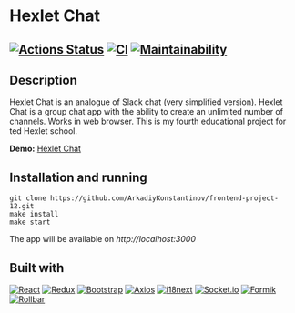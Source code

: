 # Hexlet Chat
[![Actions Status](https://github.com/ArkadiyKonstantinov/frontend-project-12/workflows/hexlet-check/badge.svg)](https://github.com/ArkadiyKonstantinov/frontend-project-12/actions)
[![CI](https://github.com/ArkadiyKonstantinov/frontend-project-12/actions/workflows/ci.yml/badge.svg)](https://github.com/ArkadiyKonstantinov/frontend-project-12/actions/workflows/ci.yml)
[![Maintainability](https://api.codeclimate.com/v1/badges/0da330c292d81475057d/maintainability)](https://codeclimate.com/github/ArkadiyKonstantinov/frontend-project-12/maintainability)
---
## Description
Hexlet Chat is an analogue of Slack chat (very simplified version).
Hexlet Chat is a group chat app with the ability to create an unlimited number of channels. Works in web browser.
This is my fourth educational project for ted Hexlet school.

**Demo:** [Hexlet Chat](https://slackchat.up.railway.app/)

## Installation and running
```
git clone https://github.com/ArkadiyKonstantinov/frontend-project-12.git
make install
make start
```
The app will be available on _http://localhost:3000_

## Built with

[![React][React-badge]][React-url]
[![Redux][Redux-badge]][Redux-url]
[![Bootstrap][Bootstrap-badge]][Bootstrap-url]
[![Axios][Axios-badge]][Axios-url]
[![i18next][i18next-badge]][i18next-url]
[![Socket.io][Socket.io-badge]][Socket.io-url]
[![Formik][Formik-badge]][Formik-url]
[![Rollbar][Rollbar-badge]][Rollbar-url]

[React-badge]: https://img.shields.io/badge/React-087ea4?style=for-the-badge&logo=react&logoColor=white
[React-url]: https://react.dev

[Redux-badge]: https://img.shields.io/badge/Redux-764abc?style=for-the-badge&logo=redux
[Redux-url]: https://redux.js.org

[Bootstrap-badge]: https://img.shields.io/badge/Bootstrap-712CF9?style=for-the-badge&logo=bootstrap&logoColor=white
[Bootstrap-url]: https://getbootstrap.com

[i18next-badge]: https://img.shields.io/badge/i18next-26A69A?style=for-the-badge&logo=i18next&logoColor=white
[i18next-url]: https://www.i18next.com

[Axios-badge]: https://img.shields.io/badge/Axios-5A29E4?style=for-the-badge&logo=axios&logoColor=white
[Axios-url]: https://axios-http.com

[Formik-badge]: https://img.shields.io/badge/Formik-ffffff?style=for-the-badge&logo=data%3Aimage%2Fpng%3Bbase64%2CiVBORw0KGgoAAAANSUhEUgAAAB4AAAAeCAYAAAA7MK6iAAAGQklEQVR42q1WA4AkyxKMwbNt2%2FaZ6z3btm3btr22bXvPts3F%2FKjsPt8tf427ayoyIyKzCqUfBj5NZr4Zocabf38EK28%2FOERl4%2FNmf%2BuXjTLv%2FzQUlgkGg0m%2BP%2Fvuc%2Fh7%2BgjUT7uABhkW1EspROMdFlTfsgkvf%2FOiPt9QXkCjgKrxxPPAN50bo27CfjTeRcCkfNRNymMAFjhGn%2BHLB1XWtoI2jGUFNPBl1vkFPrT5HTYBEWiy24L6KQWoE3%2BLgCrbW7ANcUct9wlwjNkHKy9XaMTwzVBqHU13dHztx3eYxQo02ZUvtBJQqG2QboF9eDxqe06CTWggg7mFRjkW1HLdDIkXptJmqQE%2B89bT%2BGPiADTMOo9GuQowT6hVgJKZ9ywysJ7XLqMBM68bf0OArX2ctJgNT5ZQZ4P2Zn4O%2BLqjLRxjd6DJTi6YSB0TbilAfr8Aa7%2FVBJ3L%2B4e0awymXjIDyrTQ3bvw75xmeO2Xl6ENSaToTDVan4S1ryuaHVDa5Ws6plr4yodtkC9pnAKHiGRd2wIGcouMEDzhNGpsnYLqW2dwziwGEI1%2F583A8x8%2BqwMYHgNs0qL6bXRP0riKGQVzcV3HyBRY%2BUyBbbC3BMBACJin7lHzPAJtRJU1fWEXHKEkYYBOsPGPQ5M9Fq5xEF%2B1q3KnOh4BLG7An5NWotF2ZZAVqLFtNmq7L4aV30pmdF6nOo%2FABUKrTWAE%2FpnTinM38ZoqqQJ%2BKmBXBpHIuRYVCNeZroOYHw%2F8x4Ql0ggaZiqTuKG2xyo0ylb1ekvpKLQ6RO9mhsNQffMk1HCaqDUQ0TkPDTm3pssslpS7mitmq7xyQkmAF6LpXqWfijyGrvUVPZkhXXuBYLNZWgNhH5GjlY7bfLJx8x6nL0WV1e1QaVkX3lsq%2F6u2YWYRwDr%2F3%2FWoCbtQF7UQM44hkCca7VAAW1BhUQ8uHCAZklJmeBNWHktVQJRjDax8pzKIc7ALcYF9aBLsw9Io1VT8PaOuDlKkxnPpyEjUdB6Lymtm4p%2FZ46nRSNR0Wkqw61rmCeJ0ZSxm35V0j5dGImZkUNa%2BG8hUjJorGv87t4tubFMRVI%2Bfo6jmIlfw76Lh%2BHVEa3aksxpgUh6zFGMRKBO1vaexVXqJtpSDAUkDIWNbmG2CsKY0r7q%2BBOb6c8pCZS5ZyNorGtU2ukvUSkdpl3HHldtpnuWs8bN6AxGniyFtg5LxxyQ7%2FLugB%2BrEHFB9nUacXBSwRsOP%2FVsz6st6zw2jI7dJIHUTr7BjbaUE41Bt%2FWABEScTVHP6flTdOAzVNs1DbZqqltsGkcA2cDMqLR9%2BG%2BTxDeSX4Z2pz3Tq5ENjhKHqOne2xlQCjqFpwun2m1x0npSWlFHyZdRwWYDKq%2FrBNjRFBUkwJ85NkIAcIyPx06CqGkaR5pq8kLuQMogHTdEKf01txkXcJGPSSnovs7bnqYz56U7AHrD291b3KE%2FevQ1ESrLxTgsZmlO8xr%2BPmyWdS6h28UflFRvlz0pj2Qoz8kl%2FT1Re3Z9aL2bGV3lNOhrvi86UaDI9sFVdF39UWTWzeOB%2FZi1A0z1KPwu1imQzcBdnirFij1PDiai0egQcow8LlUpjoT1d6ZwLK%2BX0IE9%2BbqQkM8nCVTaQhcU3kA9t%2FmYHyuTupCKPIE1ewkBNp%2BXMtD8XTRQ2eAIRNzeQMjoFK88lBFuMOgknJYh6pNwhchf9sZVyNXi8xvduXU%2B9YmI9D%2BFiPmwgQ2ieEaTOiSAFWvkkqLqVzkX9ndnhphEkRwNMVkcicTqNVoj%2FFk3Fs%2B%2FfXr%2BYg51%2BfMBz75totn5sGNfv7EzUWQxkHx5NKicROESC4DX9DFaozEn9XfBOxc8e3yofl7nR%2FCQA0FyeaEyq72wEsXuY%2FUzut5vEWFrHkp2LgErnNHzapJpesgbpD6U65urHWW4MLmpBZnOaGq4g6Hx2r6N3GFC0s3bJxEn8PLQLnnrNfOf%2FRRx5igeutNyDZgtHTfdx1DFN01Y%2F2rJ0WGo3UWHBbLz0%2Bat3aNVOqCjTuEPPTwMrsZRidOMUSoai4261bfrhvarfQhsK0CwylW8Y9OWeNOCbTo24VWaiYY40FuqYha%2Fa2%2FCeTCyS1rLj64589u0neGwdywYzDs%2B%2B%2B8QdOYTW0o%2F%2FAXYJd06GMB7SAAAAAElFTkSuQmCC
[Formik-url]: https://formik.org

[Socket.io-badge]: https://img.shields.io/badge/Socket.io-000000?style=for-the-badge&logo=socket.io
[Socket.io-url]: https://socket.io/

[Rollbar-badge]: https://img.shields.io/badge/Rollbar-fafaf8?style=for-the-badge&logo=data%3Aimage%2Fpng%3Bbase64%2CiVBORw0KGgoAAAANSUhEUgAAAB4AAAAZCAMAAAAR624oAAADAFBMVEVHcEwtY%2F83bP86cP47cv46cv48cv47cv47cf47cv48cv48c%2F48cv47c%2F84bf87cP48c%2F48cv47cv88dP49c%2F49c%2F8%2FeP9Aev9Be%2F8%2Bdv8%2Bdf8%2Fd%2F88c%2F46b%2F86b%2F47cf88c%2F48c%2F48c%2F48cv48cv49df9Aef88cv9CfP89df46cf88cP48c%2F89dP47cv44bP87c%2F88cv47cf47c%2F48cv48c%2F8%2Fef87cv4off87cv88cf47cf49dP48cv49dP88c%2F47cv48c%2F48c%2F47cv47cv46cv88cv88c%2F49dP88c%2F4%2Bd%2F86cf44cf48cv47cv47cv47cf45cf88c%2F48cv47cv89df87c%2F49dP48cv4xZP88c%2F48c%2F48c%2F46bf87c%2F48dP47cf48cv49dP48cv47c%2F48c%2F88cv48c%2F5Ae%2F88cv47cf49df47cf47cf48dP48c%2F4%2Bdf47cf48c%2F88cv87cf49dP48cf48cv49dv49c%2F49df48cf48cf48c%2F5BfP88c%2F47cv48bf44cP49df49dP48cv87cf46cv49df48cv88cv48cv86bf47cf49df48dP49df47cv48cv48cv89dP4%2Bc%2F88a%2F88cv44a%2F47cf47cv49dP47cv48dP49df4%2Bdv83cf49df49df47cf49dP48c%2F48c%2F4%2Bdv48c%2F49dP40a%2F88cv86bf49dP89c%2F48c%2F48c%2F48cf89df46cP49df48c%2F48eP9Bev88cP89cv89df4%2Bdf49df49cf47cv49df48dP48c%2F48dP48cf89df89dv47cv44bP49df88c%2F48cf4xaf87cP89df49df49df49dP48c%2F48cv42Z%2F89dv46cP47cP48c%2F47cP48cv48c%2F46cP48dP46b%2F48cv47cf47cf47c%2F48cv47cv49dP47cf48cv48cP47cf4%2Fdv88cf47b%2F47cv47cv48cf49c%2F49c%2F48cv49df47cf46cf88cf4%2Bdv48cf88cP47cf47cf47cf49dP43Y%2F49df47cf5IjswzAAABAHRSTlMAAQ4lOVZxkK7M3cGCLxc2ep3A2vH%2F%2F%2F%2F%2F%2F%2F%2F%2FpRIZO2GLstPy%2F%2F%2F%2F%2F88LK1Su1QwyXrzj%2Ff%2F%2FMAUnV4q75P%2BNPXSs2fsfT4i%2F6%2F%2FtI1mV9%2Bsck%2FkQQ4XE9QNwsegUUNYqbcr8R55S5v9MQZfi5r2K9TOH8MiUYG%2F3IMV8RaH%2F9WoKGt%2FYoGIs3GXgqS1T8zfq7rp4uBYClxXtSa%2F6o9XxEc7rNeXQhP2ifgd%2FIsxcUZs%2F5Dz5ciH%2FIV%2F87dModbbRmbT%2F7%2BdLHqprWglD9uG5x7CGBvsuVY4%2Btpgpp03b89dnfunJtcobxf%2Ffkb7Rzvz93%2FvYnuv8zOzDpuq%2BEd5dcx1%2BgwAAAKJJREFUeNp9zDEKAjEQheGHlWBpo26%2F%2FwWsrQQrwUN4BivtrD2RWOkNvI%2FCJJCQyexr8njf7Goy81BGAPpmdOnzAdjZjTwfASmp5%2FSh9AF5hvzytqerC%2FJOq2cs6nCSbTXTaDNT4yBFDDMU8RJEyA%2BeEreITVDAbDTBkGqVmq1%2FYV9CVqQ1Vu5qf37FZEhnLa8YrTrN2y%2FXVuvthVeV7YRP0T9iGCaqAW8hYwAAAABJRU5ErkJggg%3D%3D
[Rollbar-url]: https://rollbar.com/